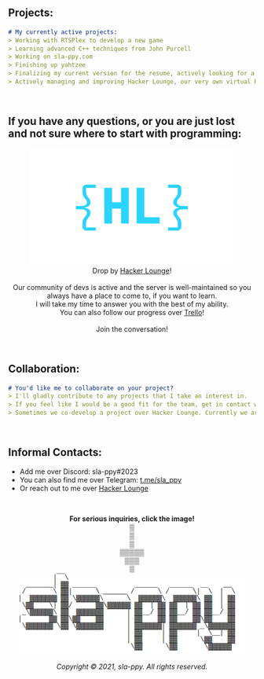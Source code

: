 ## Projects:
```markdown
# My currently active projects:
> Working with RTSPlex to develop a new game
> Learning advanced C++ techniques from John Purcell
> Working on sla-ppy.com
> Finishing up yahtzee
> Finalizing my current version for the resume, actively looking for a job
> Actively managing and improving Hacker Lounge, our very own virtual hackerspace!
```
<br>

## If you have any questions, or you are just lost and not sure where to start with programming:
<p align="center">
<a href="https://discord.gg/5VMMEkhqsF"><img src="/HL_logo_v2.png" alt="HL_logo.png"></a>
<br>
Drop by <a href="https://discord.gg/5VMMEkhqsF">Hacker Lounge</a>!<br>
<br>
Our community of devs is active and the server is well-maintained so you always have a place to come to, if you want to learn.<br>
I will take my time to answer you with the best of my ability.<br>
You can also follow our progress over <a href="https://trello.com/b/BbYxNjuU/hacker-lounge">Trello</a>!<br>
<br>
Join the conversation!<br>
</p>
<br>

## Collaboration:
```markdown
# You'd like me to collaborate on your project?
> I'll gladly contribute to any projects that I take an interest in.
> If you feel like I would be a good fit for the team, get in contact with me!
> Sometimes we co-develop a project over Hacker Lounge. Currently we are trying to find a way to make that happen in a modest fashion.
```
<br>

## Informal Contacts:
* Add me over Discord: sla-ppy#2023
* You can also find me over Telegram: <a href="https://t.me/sla_ppy">t.me/sla_ppy</a>
* Or reach out to me over [Hacker Lounge](https://discord.gg/5VMMEkhqsF)
<br>
  
<p align="center">
<strong>For serious inquiries, click the image!</strong>
<br>▒
<br>▒
<br>▒
<br>▒▒▒▒▒
<br>▒▒▒
<br>▒ 
<br>
<a href="mailto:dev@sla-ppy.com"><img src="/sla-ppy_v2.png" alt="sla-ppy_v2.png"></a>
</p>

<p align="center">
<em>Copyright © 2021, sla-ppy. All rights reserved.</em>
</p>
